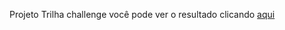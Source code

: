 Projeto Trilha challenge você pode ver o resultado clicando <a href="https://caiopradodesouza.github.io/Projeto-desfio-trilha-do-dev/">aqui</a>